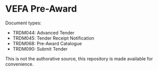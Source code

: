 # VEFA Pre-Award

Document types:
* TRDM044: Advanced Tender
* TRDM045: Tender Receipt Notification
* TRDM068: Pre-Award Catalogue
* TRDM090: Submit Tender

This is not the authorative source, this repository is made available for convenience.